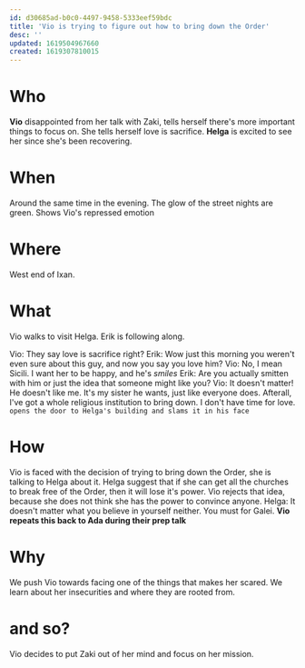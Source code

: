 ```yaml
---
id: d30685ad-b0c0-4497-9458-5333eef59bdc
title: 'Vio is trying to figure out how to bring down the Order'
desc: ''
updated: 1619504967660
created: 1619307810015
---
```

# Who
**Vio** disappointed from her talk with Zaki, tells herself there's more important things to focus on.
She tells herself love is sacrifice.
**Helga** is excited to see her since she's been recovering.

# When
Around the same time in the evening. The glow of the street nights are green. Shows Vio's repressed emotion

# Where
West end of Ixan.

# What
Vio walks to visit Helga. Erik is following along.

Vio: They say love is sacrifice right?
Erik: Wow just this morning you weren't even sure about this guy, and now you say you love him?
Vio: No, I mean Sicili. I want her to be happy, and he's *smiles*
Erik: Are you actually smitten with him or just the idea that someone might like you?
Vio: It doesn't matter! He doesn't like me. It's my sister he wants, just like everyone does.
Afterall, I've got a whole religious institution to bring down. I don't have time for love. `opens the door to Helga's building and slams it in his face`

# How
Vio is faced with the decision of trying to bring down the Order, she is talking to Helga about it.
Helga suggest that if she can get all the churches to break free of the Order, then it will lose it's power. Vio rejects that idea, because she does not think she has the power to convince anyone.
Helga: It doesn't matter what you believe in yourself neither. You must for Galei. **Vio repeats this back to Ada during their prep talk**

# Why
We push Vio towards facing one of the things that makes her scared. We learn about her insecurities and where they are rooted from.

# and so?
Vio decides to put Zaki out of her mind and focus on her mission.